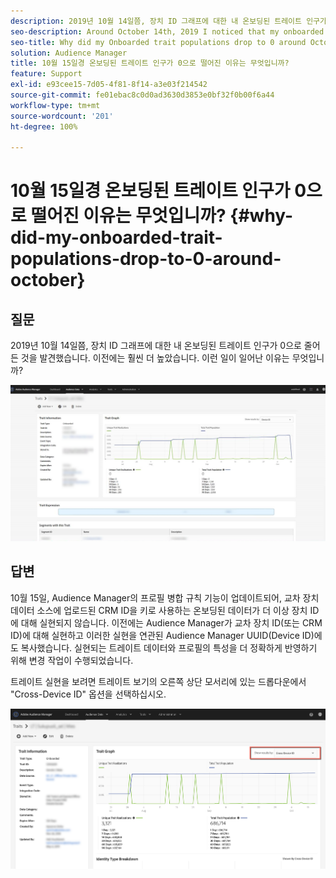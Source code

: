 ```yaml
---
description: 2019년 10월 14일쯤, 장치 ID 그래프에 대한 내 온보딩된 트레이트 인구가 0으로 줄어든 것을 발견했습니다. 이전에는 훨씬 더 높았습니다.
seo-description: Around October 14th, 2019 I noticed that my onboarded trait populations for the Device ID graph have dropped to 0, where previously they were much higher.
seo-title: Why did my Onboarded trait populations drop to 0 around October 15th?
solution: Audience Manager
title: 10월 15일경 온보딩된 트레이트 인구가 0으로 떨어진 이유는 무엇입니까?
feature: Support
exl-id: e93cee15-7d05-4f81-8f14-a3e03f214542
source-git-commit: fe01ebac8c0d0ad3630d3853e0bf32f0b00f6a44
workflow-type: tm+mt
source-wordcount: '201'
ht-degree: 100%

---
```


# 10월 15일경 온보딩된 트레이트 인구가 0으로 떨어진 이유는 무엇입니까? {#why-did-my-onboarded-trait-populations-drop-to-0-around-october}

## 질문

2019년 10월 14일쯤, 장치 ID 그래프에 대한 내 온보딩된 트레이트 인구가 0으로 줄어든 것을 발견했습니다. 이전에는 훨씬 더 높았습니다. 이런 일이 일어난 이유는 무엇입니까?

![장치 ID 감소 이미지](assets/device_id_populationdrop.png)

## 답변

10월 15일, Audience Manager의 프로필 병합 규칙 기능이 업데이트되어, 교차 장치 데이터 소스에 업로드된 CRM ID을 키로 사용하는 온보딩된 데이터가 더 이상 장치 ID에 대해 실현되지 않습니다.  이전에는 Audience Manager가 교차 장치 ID(또는 CRM ID)에 대해 실현하고 이러한 실현을 연관된 Audience Manager UUID(Device ID)에도 복사했습니다.  실현되는 트레이트 데이터와 프로필의 특성을 더 정확하게 반영하기 위해 변경 작업이 수행되었습니다.

트레이트 실현을 보려면 트레이트 보기의 오른쪽 상단 모서리에 있는 드롭다운에서 &quot;Cross-Device ID&quot; 옵션을 선택하십시오.

![교차 장치 ID별 실현 보기](assets/deviceid-crossdevice.png)
